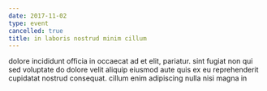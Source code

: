 ```yaml
---
date: 2017-11-02
type: event
cancelled: true
title: in laboris nostrud minim cillum
---
```

dolore incididunt officia in occaecat ad et elit, pariatur. sint fugiat non qui sed voluptate do dolore velit aliquip eiusmod aute quis ex eu reprehenderit cupidatat nostrud consequat. cillum enim adipiscing nulla nisi magna in